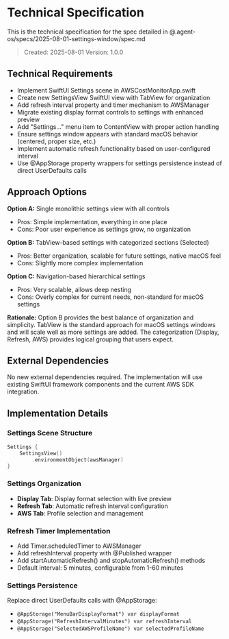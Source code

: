 # Technical Specification

This is the technical specification for the spec detailed in @.agent-os/specs/2025-08-01-settings-window/spec.md

> Created: 2025-08-01
> Version: 1.0.0

## Technical Requirements

- Implement SwiftUI Settings scene in AWSCostMonitorApp.swift
- Create new SettingsView SwiftUI view with TabView for organization
- Add refresh interval property and timer mechanism to AWSManager
- Migrate existing display format controls to settings with enhanced preview
- Add "Settings..." menu item to ContentView with proper action handling
- Ensure settings window appears with standard macOS behavior (centered, proper size, etc.)
- Implement automatic refresh functionality based on user-configured interval
- Use @AppStorage property wrappers for settings persistence instead of direct UserDefaults calls

## Approach Options

**Option A:** Single monolithic settings view with all controls
- Pros: Simple implementation, everything in one place
- Cons: Poor user experience as settings grow, no organization

**Option B:** TabView-based settings with categorized sections (Selected)
- Pros: Better organization, scalable for future settings, native macOS feel
- Cons: Slightly more complex implementation

**Option C:** Navigation-based hierarchical settings
- Pros: Very scalable, allows deep nesting
- Cons: Overly complex for current needs, non-standard for macOS settings

**Rationale:** Option B provides the best balance of organization and simplicity. TabView is the standard approach for macOS settings windows and will scale well as more settings are added. The categorization (Display, Refresh, AWS) provides logical grouping that users expect.

## External Dependencies

No new external dependencies required. The implementation will use existing SwiftUI framework components and the current AWS SDK integration.

## Implementation Details

### Settings Scene Structure
```swift
Settings {
    SettingsView()
        .environmentObject(awsManager)
}
```

### Settings Organization
- **Display Tab**: Display format selection with live preview
- **Refresh Tab**: Automatic refresh interval configuration  
- **AWS Tab**: Profile selection and management

### Refresh Timer Implementation
- Add Timer.scheduledTimer to AWSManager
- Add refreshInterval property with @Published wrapper
- Add startAutomaticRefresh() and stopAutomaticRefresh() methods
- Default interval: 5 minutes, configurable from 1-60 minutes

### Settings Persistence
Replace direct UserDefaults calls with @AppStorage:
- `@AppStorage("MenuBarDisplayFormat") var displayFormat`
- `@AppStorage("RefreshIntervalMinutes") var refreshInterval` 
- `@AppStorage("SelectedAWSProfileName") var selectedProfileName`